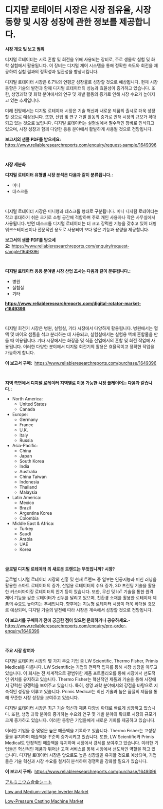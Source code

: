 <p><h1>디지턈 로테이터 시장은 시장 점유율, 시장 동향 및 시장 성장에 관한 정보를 제공합니다.</h1></p><p><strong>시장 개요 및 보고 범위</strong></p>
<p><p>디지털 로테이터는 시료 혼합 및 회전을 위해 사용되는 장비로, 주로 생물학 실험 및 화학 실험에서 활용됩니다. 이 장비는 디지털 제어 시스템을 통해 정확한 속도와 회전을 제공하여 실험 결과의 정확성과 일관성을 향상시킵니다.</p><p>디지털 로테이터 시장은 6.7%의 연평균 성장률로 성장할 것으로 예상됩니다. 현재 시장 동향은 기술의 발전과 함께 디지털 로테이터의 성능과 효율성이 증가하고 있습니다. 또한, 생명과학 및 화학 분야에서의 연구 및 개발 활동의 증가로 인해 시장 수요가 높아지고 있는 추세입니다.</p><p>미래 전망에서는 디지털 로테이터 시장은 기술 혁신과 새로운 제품의 출시로 더욱 성장할 것으로 예상됩니다. 또한, 산업 및 연구 개발 활동의 증가로 인해 시장의 규모가 확대되고 있는 것으로 보입니다. 디지털 로테이터는 실험실에서 필수적인 장비로 인식되고 있으며, 시장 성장과 함께 다양한 응용 분야에서 활발하게 사용될 것으로 전망됩니다.</p></p>
<p><strong>보고서의 샘플 PDF를 받으세요:</strong> <a href="https://www.reliableresearchreports.com/enquiry/request-sample/1649396">https://www.reliableresearchreports.com/enquiry/request-sample/1649396</a></p>
<p>&nbsp;</p>
<p><strong>시장 세분화</strong></p>
<p><strong>디지털 로테이터 유형별 시장 분석은 다음과 같이 분류됩니다.:</strong></p>
<p><ul><li>미니</li><li>데스크톱</li></ul></p>
<p>&nbsp;</p>
<p><p>디지털 로테이터 시장은 미니형과 데스크톱 형태로 구분됩니다. 미니 디지턈 로테이터는 작고 휴대하기 쉬운 크기로 소형 공간에 적합하며 주로 개인 사용자나 작은 사무실에서 사용됩니다. 반면 데스크톱 디지털 로테이터는 더 크고 강력한 기능을 갖추고 있어 대형 워크스테이션이나 전문적인 용도로 사용되며 보다 많은 기능과 용량을 제공합니다. </p></p>
<p><strong>보고서의 샘플 PDF를 받으세요:</strong>&nbsp;<a href="https://www.reliableresearchreports.com/enquiry/request-sample/1649396">https://www.reliableresearchreports.com/enquiry/request-sample/1649396</a></p>
<p>&nbsp;</p>
<p><strong> 디지털 로테이터 응용 분야별 시장 산업 조사는 다음과 같이 분류됩니다.:</strong></p>
<p><ul><li>병원</li><li>실험실</li><li>기타</li></ul></p>
<p><strong><a href="https://www.reliableresearchreports.com/digital-rotator-market-r1649396">https://www.reliableresearchreports.com/digital-rotator-market-r1649396</a></strong></p>
<p>&nbsp;</p>
<p><p>디지털 회전기 시장은 병원, 실험실, 기타 시장에서 다양하게 활용됩니다. 병원에서는 혈액 및 바이오 샘플을 섞고 분리하는 데 사용되고, 실험실에서는 실험용 액체 혼합물을 만들 때 이용됩니다. 기타 시장에서는 화장품 및 식품 산업에서의 혼합 및 회전 작업에 사용됩니다. 이러한 다양한 분야에서 디지털 회전기의 활용은 효율적이고 정확한 작업을 가능하게 합니다.</p></p>
<p><strong>이 보고서 구매:</strong>&nbsp; <a href="https://www.reliableresearchreports.com/purchase/1649396">https://www.reliableresearchreports.com/purchase/1649396</a></p>
<p>&nbsp;</p>
<p><strong>지역 측면에서 디지털 로테이터 지역별로 이용 가능한 시장 플레이어는 다음과 같습니다.:</strong></p>
<p><ul>
    <li>
        North America:
        <ul>
            <li>United States</li>
            <li>Canada</li>
        </ul>
    </li>
    <li>
        Europe:
        <ul>
            <li>Germany</li>
            <li>France</li>
            <li>U.K.</li>
            <li>Italy</li>
            <li>Russia</li>
        </ul>
    </li>
    <li>
        Asia-Pacific:
        <ul>
            <li>China</li>
            <li>Japan</li>
            <li>South Korea</li>
            <li>India</li>
            <li>Australia</li>
            <li>China Taiwan</li>
            <li>Indonesia</li>
            <li>Thailand</li>
            <li>Malaysia</li>
        </ul>
    </li>
    <li>
        Latin America:
        <ul>
            <li>Mexico</li>
            <li>Brazil</li>
            <li>Argentina Korea</li>
            <li>Colombia</li>
        </ul>
    </li>
    <li>
        Middle East & Africa:
        <ul>
            <li>Turkey</li>
            <li>Saudi</li>
            <li>Arabia</li>
            <li>UAE</li>
            <li>Korea</li>
        </ul>
    </li>
    </ul></p>
<p>&nbsp;</p>
<p><strong>글로벌 디지털 로테이터 의 새로운 트렌드는 무엇입니까? 시장?</strong></p>
<p><p>글로벌 디지털 로테이터 시장의 신흥 및 현재 트렌드 중 일부는 인공지능과 머신 러닝을 활용한 스마트 로테이터의 증가, 산업용 로테이터의 수요 증가, 3D 프린팅 기술을 활용한 커스터마이징 로테이터의 인기 등이 있습니다. 또한, 무선 및 IoT 기술을 통한 원격 제어 기능을 갖춘 로테이터가 선두를 달리고 있으며, 친환경 소재를 활용한 로테이터 제품의 수요도 높아지는 추세입니다. 향후에는 지능형 로테이터 시장이 더욱 확대될 것으로 예상되며, 디지털 기술의 발전에 따라 시장은 계속해서 성장할 것으로 전망됩니다.</p></p>
<p><strong>이 보고서를 구매하기 전에 궁금한 점이 있으면 문의하거나 공유하세요.</strong>- <a href="https://www.reliableresearchreports.com/enquiry/pre-order-enquiry/1649396">https://www.reliableresearchreports.com/enquiry/pre-order-enquiry/1649396</a></p>
<p>&nbsp;</p>
<p><strong>주요 시장 참여자</strong></p>
<p><p>디지털 로테이터 시장의 몇 가지 주요 기업 중 LW Scientific, Thermo Fisher, Primis Medical를 다룹니다. LW Scientific는 기업의 전략적 입지를 통해 시장 성장을 이루고 있습니다. 이 회사는 전 세계적으로 광범위한 제품 포트폴리오를 통해 시장에서 선도적인 위치를 유지하고 있습니다. Thermo Fisher는 혁신적인 제품과 기술을 통해 시장에서 강력한 경쟁력을 보여주고 있습니다. 특히, 생명 과학 분야에서의 강점을 바탕으로 지속적인 성장을 이루고 있습니다. Primis Medical는 최신 기술과 높은 품질의 제품을 통해 꾸준한 시장 성장을 보여주고 있습니다.</p><p>디지털 로테이터 시장은 최근 기술 혁신과 제품 다양성 확대로 빠르게 성장하고 있습니다. 또한, 생명 과학 분야의 증가하는 수요와 연구 및 개발 분야의 확대로 시장의 규모가 크게 증가하고 있습니다. 이러한 동향은 기업들에게 새로운 기회를 제공하고 있습니다.</p><p>이러한 기업들 중 몇몇은 높은 매출액을 기록하고 있습니다. Thermo Fisher는 고성장률을 유지하며 매출액을 꾸준히 증가시키고 있습니다. 또한, LW Scientific와 Primis Medical도 안정적인 매출액을 유지하며 시장에서 강세를 보여주고 있습니다. 이러한 기업들은 혁신적인 제품과 뛰어난 고객 서비스를 통해 시장에서 선도적인 역할을 하고 있습니다. 디지털 로테이터 시장은 앞으로도 높은 성장률을 유지할 것으로 예상되며, 기업들은 기술 혁신과 시장 수요를 철저히 분석하여 경쟁력을 강화할 필요가 있습니다.</p></p>
<p><strong>이 보고서 구매:</strong>&nbsp;&nbsp;<a href="https://www.reliableresearchreports.com/purchase/1649396">https://www.reliableresearchreports.com/purchase/1649396</a></p>
<p><p><a href="https://github.com/oafhukehf4709715/Market-Research-Report-List-1/blob/main/403010231120.md">アルミニウム合金シート</a></p><p><a href="https://fuschia-pecorino-a6d.notion.site/Low-and-Medium-voltage-Inverter-Market-Focuses-on-Market-Share-Size-and-Projected-Forecast-Till-203-c523a3075e0d43069b006a11bf9436dd">Low and Medium-voltage Inverter Market</a></p><p><a href="https://changeable-paste-463.notion.site/Low-Pressure-Casting-Machine-Market-Size-and-Market-Trends-Complete-Industry-Overview-2024-to-2031-9772271025e849f38ac52fe91a107f30">Low-Pressure Casting Machine Market</a></p></p>